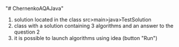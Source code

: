 "# ChernenkoAQAJava" 
1. solution located in the class src>main>java>TestSolution
2. class with a solution containing 3 algorithms and an answer to the question 2
3. it is possible to launch algorithms using idea (button "Run")
